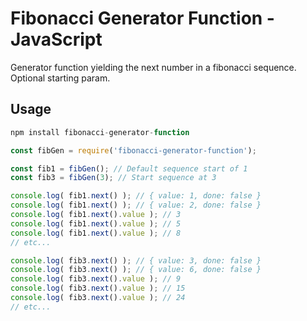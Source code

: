 # Fibonacci Generator Function - JavaScript

Generator function yielding the next number in a fibonacci sequence. Optional starting param.

## Usage
```javascript
npm install fibonacci-generator-function

const fibGen = require('fibonacci-generator-function');

const fib1 = fibGen(); // Default sequence start of 1
const fib3 = fibGen(3); // Start sequence at 3

console.log( fib1.next() ); // { value: 1, done: false }
console.log( fib1.next() ); // { value: 2, done: false }
console.log( fib1.next().value ); // 3
console.log( fib1.next().value ); // 5
console.log( fib1.next().value ); // 8
// etc...

console.log( fib3.next() ); // { value: 3, done: false }
console.log( fib3.next() ); // { value: 6, done: false }
console.log( fib3.next().value ); // 9
console.log( fib3.next().value ); // 15
console.log( fib3.next().value ); // 24
// etc...
```
